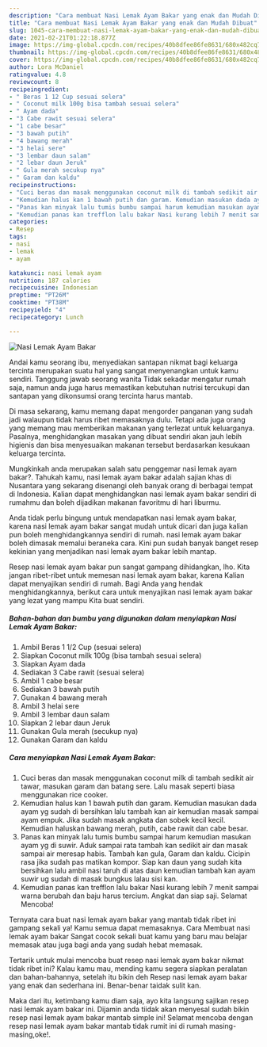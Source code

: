 ```yaml
---
description: "Cara membuat Nasi Lemak Ayam Bakar yang enak dan Mudah Dibuat"
title: "Cara membuat Nasi Lemak Ayam Bakar yang enak dan Mudah Dibuat"
slug: 1045-cara-membuat-nasi-lemak-ayam-bakar-yang-enak-dan-mudah-dibuat
date: 2021-02-21T01:22:18.877Z
image: https://img-global.cpcdn.com/recipes/40b8dfee86fe8631/680x482cq70/nasi-lemak-ayam-bakar-foto-resep-utama.jpg
thumbnail: https://img-global.cpcdn.com/recipes/40b8dfee86fe8631/680x482cq70/nasi-lemak-ayam-bakar-foto-resep-utama.jpg
cover: https://img-global.cpcdn.com/recipes/40b8dfee86fe8631/680x482cq70/nasi-lemak-ayam-bakar-foto-resep-utama.jpg
author: Lora McDaniel
ratingvalue: 4.8
reviewcount: 8
recipeingredient:
- " Beras 1 12 Cup sesuai selera"
- " Coconut milk 100g bisa tambah sesuai selera"
- " Ayam dada"
- "3 Cabe rawit sesuai selera"
- "1 cabe besar"
- "3 bawah putih"
- "4 bawang merah"
- "3 helai sere"
- "3 lembar daun salam"
- "2 lebar daun Jeruk"
- " Gula merah secukup nya"
- " Garam dan kaldu"
recipeinstructions:
- "Cuci beras dan masak menggunakan coconut milk di tambah sedikit air tawar, masukan garam dan batang sere. Lalu masak seperti biasa menggunakan rice cooker."
- "Kemudian halus kan 1 bawah putih dan garam. Kemudian masukan dada ayam yg sudah di bersihkan lalu tambah kan air kemudian masak sampai ayam empuk. Jika sudah masak angkata dan sobek kecil kecil. Kemudian haluskan bawang merah, putih, cabe rawit dan cabe besar."
- "Panas kan minyak lalu tumis bumbu sampai harum kemudian masukan ayam yg di suwir. Aduk sampai rata tambah kan sedikit air dan masak sampai air meresap habis. Tambah kan gula, Garam dan kaldu. Cicipin rasa jika sudah pas matikan kompor. Siap kan daun yang sudah kita bersihkan lalu ambil nasi taruh di atas daun kemudian tambah kan ayam suwir ug sudah di masak bungkus lalau sisi kan."
- "Kemudian panas kan trefflon lalu bakar Nasi kurang lebih 7 menit sampai warna berubah dan baju harus tercium. Angkat dan siap saji. Selamat Mencoba!"
categories:
- Resep
tags:
- nasi
- lemak
- ayam

katakunci: nasi lemak ayam 
nutrition: 187 calories
recipecuisine: Indonesian
preptime: "PT26M"
cooktime: "PT38M"
recipeyield: "4"
recipecategory: Lunch

---
```



![Nasi Lemak Ayam Bakar](https://img-global.cpcdn.com/recipes/40b8dfee86fe8631/680x482cq70/nasi-lemak-ayam-bakar-foto-resep-utama.jpg)

Andai kamu seorang ibu, menyediakan santapan nikmat bagi keluarga tercinta merupakan suatu hal yang sangat menyenangkan untuk kamu sendiri. Tanggung jawab seorang  wanita Tidak sekadar mengatur rumah saja, namun anda juga harus memastikan kebutuhan nutrisi tercukupi dan santapan yang dikonsumsi orang tercinta harus mantab.

Di masa  sekarang, kamu memang dapat mengorder panganan yang sudah jadi walaupun tidak harus ribet memasaknya dulu. Tetapi ada juga orang yang memang mau memberikan makanan yang terlezat untuk keluarganya. Pasalnya, menghidangkan masakan yang dibuat sendiri akan jauh lebih higienis dan bisa menyesuaikan makanan tersebut berdasarkan kesukaan keluarga tercinta. 



Mungkinkah anda merupakan salah satu penggemar nasi lemak ayam bakar?. Tahukah kamu, nasi lemak ayam bakar adalah sajian khas di Nusantara yang sekarang disenangi oleh banyak orang di berbagai tempat di Indonesia. Kalian dapat menghidangkan nasi lemak ayam bakar sendiri di rumahmu dan boleh dijadikan makanan favoritmu di hari liburmu.

Anda tidak perlu bingung untuk mendapatkan nasi lemak ayam bakar, karena nasi lemak ayam bakar sangat mudah untuk dicari dan juga kalian pun boleh menghidangkannya sendiri di rumah. nasi lemak ayam bakar boleh dimasak memalui beraneka cara. Kini pun sudah banyak banget resep kekinian yang menjadikan nasi lemak ayam bakar lebih mantap.

Resep nasi lemak ayam bakar pun sangat gampang dihidangkan, lho. Kita jangan ribet-ribet untuk memesan nasi lemak ayam bakar, karena Kalian dapat menyajikan sendiri di rumah. Bagi Anda yang hendak menghidangkannya, berikut cara untuk menyajikan nasi lemak ayam bakar yang lezat yang mampu Kita buat sendiri.

<!--inarticleads1-->

##### Bahan-bahan dan bumbu yang digunakan dalam menyiapkan Nasi Lemak Ayam Bakar:

1. Ambil  Beras 1 1/2 Cup (sesuai selera)
1. Siapkan  Coconut milk 100g (bisa tambah sesuai selera)
1. Siapkan  Ayam dada
1. Sediakan 3 Cabe rawit (sesuai selera)
1. Ambil 1 cabe besar
1. Sediakan 3 bawah putih
1. Gunakan 4 bawang merah
1. Ambil 3 helai sere
1. Ambil 3 lembar daun salam
1. Siapkan 2 lebar daun Jeruk
1. Gunakan  Gula merah (secukup nya)
1. Gunakan  Garam dan kaldu




<!--inarticleads2-->

##### Cara menyiapkan Nasi Lemak Ayam Bakar:

1. Cuci beras dan masak menggunakan coconut milk di tambah sedikit air tawar, masukan garam dan batang sere. Lalu masak seperti biasa menggunakan rice cooker.
1. Kemudian halus kan 1 bawah putih dan garam. Kemudian masukan dada ayam yg sudah di bersihkan lalu tambah kan air kemudian masak sampai ayam empuk. Jika sudah masak angkata dan sobek kecil kecil. Kemudian haluskan bawang merah, putih, cabe rawit dan cabe besar.
1. Panas kan minyak lalu tumis bumbu sampai harum kemudian masukan ayam yg di suwir. Aduk sampai rata tambah kan sedikit air dan masak sampai air meresap habis. Tambah kan gula, Garam dan kaldu. Cicipin rasa jika sudah pas matikan kompor. Siap kan daun yang sudah kita bersihkan lalu ambil nasi taruh di atas daun kemudian tambah kan ayam suwir ug sudah di masak bungkus lalau sisi kan.
1. Kemudian panas kan trefflon lalu bakar Nasi kurang lebih 7 menit sampai warna berubah dan baju harus tercium. Angkat dan siap saji. Selamat Mencoba!




Ternyata cara buat nasi lemak ayam bakar yang mantab tidak ribet ini gampang sekali ya! Kamu semua dapat memasaknya. Cara Membuat nasi lemak ayam bakar Sangat cocok sekali buat kamu yang baru mau belajar memasak atau juga bagi anda yang sudah hebat memasak.

Tertarik untuk mulai mencoba buat resep nasi lemak ayam bakar nikmat tidak ribet ini? Kalau kamu mau, mending kamu segera siapkan peralatan dan bahan-bahannya, setelah itu bikin deh Resep nasi lemak ayam bakar yang enak dan sederhana ini. Benar-benar taidak sulit kan. 

Maka dari itu, ketimbang kamu diam saja, ayo kita langsung sajikan resep nasi lemak ayam bakar ini. Dijamin anda tiidak akan menyesal sudah bikin resep nasi lemak ayam bakar mantab simple ini! Selamat mencoba dengan resep nasi lemak ayam bakar mantab tidak rumit ini di rumah masing-masing,oke!.

